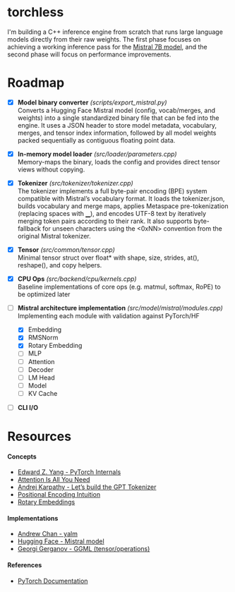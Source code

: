 # torchless
I'm building a C++ inference engine from scratch that runs large language models directly from their raw weights. The first phase focuses on achieving a working inference pass for the [Mistral 7B model](https://huggingface.co/mistralai/Mistral-7B-v0.1), and the second phase will focus on performance improvements.

# Roadmap
- [x] **Model binary converter** *(scripts/export_mistral.py)*  
  Converts a Hugging Face Mistral model (config, vocab/merges, and weights) into a single standardized binary file that can be fed into the engine. It uses a JSON header to store model metadata, vocabulary, merges,     and tensor index information, followed by all model weights packed sequentially as contiguous floating point data.

- [x] **In-memory model loader**  *(src/loader/parameters.cpp)*  
  Memory-maps the binary, loads the config and provides direct tensor views without copying.

- [x] **Tokenizer**  *(src/tokenizer/tokenizer.cpp)*   
  The tokenizer implements a full byte-pair encoding (BPE) system compatible with Mistral’s vocabulary format. It loads the tokenizer.json, builds vocabulary and merge maps, applies Metaspace pre-tokenization           (replacing spaces with ▁), and encodes UTF-8 text by iteratively merging token pairs according to their rank. It also supports byte-fallback for unseen characters using the <0xNN> convention from the original         Mistral tokenizer.

- [x] **Tensor** *(src/common/tensor.cpp)*   
  Minimal tensor struct over float* with shape, size, strides, at(), reshape(), and copy helpers.

- [x] **CPU Ops** *(src/backend/cpu/kernels.cpp)*   
  Baseline implementations of core ops (e.g. matmul, softmax, RoPE) to be optimized later

- [ ] **Mistral architecture implementation** *(src/model/mistral/modules.cpp)*   
  Implementing each module with validation against PyTorch/HF
    - [x] Embedding
    - [x] RMSNorm
    - [x] Rotary Embedding
    - [ ] MLP
    - [ ] Attention
    - [ ] Decoder
    - [ ] LM Head
    - [ ] Model
    - [ ] KV Cache

- [ ] **CLI I/O**

# Resources

#### Concepts
- [Edward Z. Yang - PyTorch Internals](https://blog.ezyang.com/2019/05/pytorch-internals/)
- [Attention Is All You Need](https://arxiv.org/pdf/1706.03762)
- [Andrej Karpathy - Let’s build the GPT Tokenizer](https://www.youtube.com/watch?v=zduSFxRajkE)
- [Positional Encoding Intuition](https://www.youtube.com/watch?v=T3OT8kqoqjc)
- [Rotary Embeddings](https://www.youtube.com/watch?v=V8r__fXx7tU)

#### Implementations
- [Andrew Chan - yalm](https://github.com/andrewkchan/yalm)
- [Hugging Face - Mistral model](https://github.com/huggingface/transformers/blob/main/src/transformers/models/mistral/modeling_mistral.py)
- [Georgi Gerganov - GGML (tensor/operations)](https://github.com/ggml-org/llama.cpp/tree/master/ggml)

#### References
- [PyTorch Documentation](https://docs.pytorch.org/docs/stable/index.html)